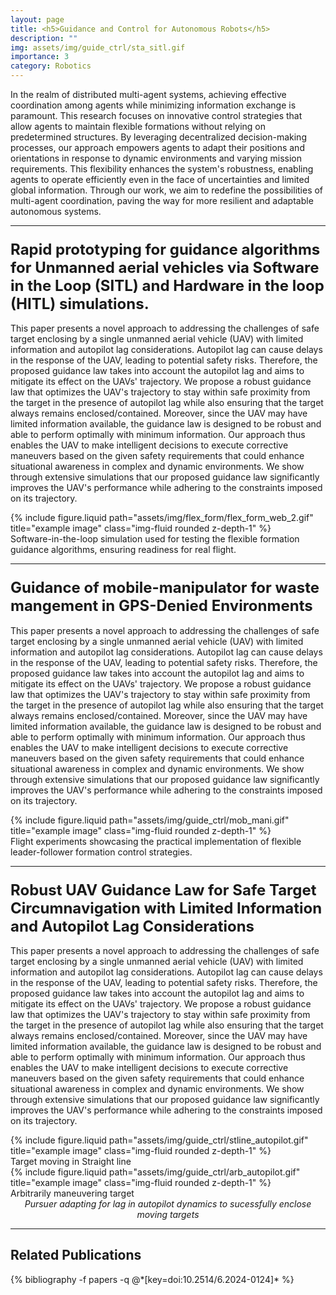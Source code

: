 ```yaml
---
layout: page
title: <h5>Guidance and Control for Autonomous Robots</h5>
description: ""
img: assets/img/guide_ctrl/sta_sitl.gif
importance: 3
category: Robotics
---
```


In the realm of distributed multi-agent systems, achieving effective coordination among agents while minimizing information exchange is paramount. This research focuses on innovative control strategies that allow agents to maintain flexible formations without relying on predetermined structures. By leveraging decentralized decision-making processes, our approach empowers agents to adapt their positions and orientations in response to dynamic environments and varying mission requirements. This flexibility enhances the system's robustness, enabling agents to operate efficiently even in the face of uncertainties and limited global information. Through our work, we aim to redefine the possibilities of multi-agent coordination, paving the way for more resilient and adaptable autonomous systems.

<hr> <!-- Adding a line to separate sections -->

### <span style="font-weight: bold; font-size: 24px;">Rapid prototyping for guidance algorithms for Unmanned aerial vehicles via Software in the Loop (SITL) and Hardware in the loop (HITL) simulations. </span>

This paper presents a novel approach to addressing the challenges of safe target enclosing by a single unmanned aerial vehicle (UAV) with limited information and autopilot lag considerations. Autopilot lag can cause delays in the response of the UAV, leading to potential safety risks. Therefore, the proposed guidance law takes into account the autopilot lag and aims to mitigate its effect on the UAVs' trajectory. We propose a robust guidance law that optimizes the UAV's trajectory to stay within safe proximity from the target in the presence of autopilot lag while also ensuring that the target always remains enclosed/contained. Moreover, since the UAV may have limited information available, the guidance law is designed to be robust and able to perform optimally with minimum information. Our approach thus enables the UAV to make intelligent decisions to execute corrective maneuvers based on the given safety requirements that could enhance situational awareness in complex and dynamic environments. We show through extensive simulations that our proposed guidance law significantly improves the UAV's performance while adhering to the constraints imposed on its trajectory.

<div class="row justify-content-sm-center">
    <div class="col-sm-6 mt-3 mt-md-0">
        {% include figure.liquid path="assets/img/flex_form/flex_form_web_2.gif" title="example image" class="img-fluid rounded z-depth-1" %}
        <div class="caption">
            Software-in-the-loop simulation used for testing the flexible formation guidance algorithms, ensuring readiness for real flight. 
        </div>
    </div>
</div>

<hr> <!-- Adding a line to separate sections -->

### <span style="font-weight: bold; font-size: 24px;"> Guidance of mobile-manipulator for waste mangement in GPS-Denied Environments</span>

This paper presents a novel approach to addressing the challenges of safe target enclosing by a single unmanned aerial vehicle (UAV) with limited information and autopilot lag considerations. Autopilot lag can cause delays in the response of the UAV, leading to potential safety risks. Therefore, the proposed guidance law takes into account the autopilot lag and aims to mitigate its effect on the UAVs' trajectory. We propose a robust guidance law that optimizes the UAV's trajectory to stay within safe proximity from the target in the presence of autopilot lag while also ensuring that the target always remains enclosed/contained. Moreover, since the UAV may have limited information available, the guidance law is designed to be robust and able to perform optimally with minimum information. Our approach thus enables the UAV to make intelligent decisions to execute corrective maneuvers based on the given safety requirements that could enhance situational awareness in complex and dynamic environments. We show through extensive simulations that our proposed guidance law significantly improves the UAV's performance while adhering to the constraints imposed on its trajectory.

<div class="row justify-content-sm-center">
    <div class="col-sm-8 mt-3 mt-md-0">
        {% include figure.liquid path="assets/img/guide_ctrl/mob_mani.gif" title="example image" class="img-fluid rounded z-depth-1" %}
        <div class="caption">
            Flight experiments showcasing the practical implementation of flexible leader-follower formation control strategies.
        </div>
    </div>
</div>

<hr> <!-- Adding a line to separate sections -->

### <span style="font-weight: bold; font-size: 24px;">Robust UAV Guidance Law for Safe Target Circumnavigation with Limited Information and Autopilot Lag Considerations</span>

This paper presents a novel approach to addressing the challenges of safe target enclosing by a single unmanned aerial vehicle (UAV) with limited information and autopilot lag considerations. Autopilot lag can cause delays in the response of the UAV, leading to potential safety risks. Therefore, the proposed guidance law takes into account the autopilot lag and aims to mitigate its effect on the UAVs' trajectory. We propose a robust guidance law that optimizes the UAV's trajectory to stay within safe proximity from the target in the presence of autopilot lag while also ensuring that the target always remains enclosed/contained. Moreover, since the UAV may have limited information available, the guidance law is designed to be robust and able to perform optimally with minimum information. Our approach thus enables the UAV to make intelligent decisions to execute corrective maneuvers based on the given safety requirements that could enhance situational awareness in complex and dynamic environments. We show through extensive simulations that our proposed guidance law significantly improves the UAV's performance while adhering to the constraints imposed on its trajectory.

<div class="row justify-content-sm-center">
    <div class="col-sm-6 mt-3 mt-md-0">
        {% include figure.liquid path="assets/img/guide_ctrl/stline_autopilot.gif" title="example image" class="img-fluid rounded z-depth-1" %}
        <div class="caption">
            Target moving in Straight line
        </div>
    </div>
    <div class="col-sm-6 mt-3 mt-md-0">
        {% include figure.liquid path="assets/img/guide_ctrl/arb_autopilot.gif" title="example image" class="img-fluid rounded z-depth-1" %}
        <div class="caption">
            Arbitrarily maneuvering target
        </div>
    </div>
</div>
<div class="caption" style="font-style: italic; font-size: 14px; text-align: center;">
    Pursuer adapting for lag in autopilot dynamics to sucessfully enclose moving targets
</div>

<hr> <!-- Adding a line to separate sections -->

## Related Publications

<div class="publications">
  {% bibliography -f papers -q @*[key=doi:10.2514/6.2024-0124]* %}
</div>
